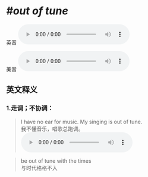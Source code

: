 # ***\#out of tune*** 
英音
<audio src="./media/out of tune1_AAC.aac" controls="controls"></audio>

美音
<audio src="./media/out of tune2_AAC.aac" controls="controls"></audio>



  

英文释义
---
### 1.**走调；不协调：**  

 > I have no ear for music. My singing is out of tune.  
 > 我不懂音乐，唱歌总跑调。    
<audio src="./media/tune-2.aac" controls="controls"></audio>

 > be out of tune with the times   
 > 与时代格格不入    


